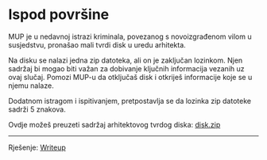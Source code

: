 # Ispod površine
MUP je u nedavnoj istrazi kriminala, povezanog s novoizgrađenom vilom u susjedstvu, pronašao mali tvrdi disk u uredu arhitekta.

Na disku se nalazi jedna zip datoteka, ali on je zaključan lozinkom. Njen sadržaj bi mogao biti važan za dobivanje ključnih informacija vezanih uz ovaj slučaj. Pomozi MUP-u da otključaš disk i otkriješ informacije koje se u njemu nalaze.

Dodatnom istragom i ispitivanjem, pretpostavlja se da lozinka zip datoteke sadrži 5 znakova.

Ovdje možeš preuzeti sadržaj arhitektovog tvrdog diska: [disk.zip](https://github.com/fnovak22/ctf-zavrsni/raw/refs/heads/main/Zadaci/Forenzika/Ispod%20povrsine/Datoteke/disk.zip)

---

Rješenje: [Writeup](https://github.com/fnovak22/ctf-zavrsni/tree/main/Zadaci/Forenzika/Ispod%20povrsine/Writeup)

